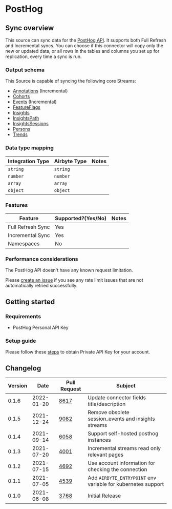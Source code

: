 # PostHog

## Sync overview

This source can sync data for the [PostHog API](https://posthog.com/docs/api/overview). It supports both Full Refresh and Incremental syncs. You can choose if this connector will copy only the new or updated data, or all rows in the tables and columns you set up for replication, every time a sync is run.

### Output schema

This Source is capable of syncing the following core Streams:

* [Annotations](https://posthog.com/docs/api/annotations) (Incremental)
* [Cohorts](https://posthog.com/docs/api/cohorts)
* [Events](https://posthog.com/docs/api/events) (Incremental)
* [FeatureFlags](https://posthog.com/docs/api/feature-flags)
* [Insights](https://posthog.com/docs/api/insights)
* [InsightsPath](https://posthog.com/docs/api/insights)
* [InsightsSessions](https://posthog.com/docs/api/insights)
* [Persons](https://posthog.com/docs/api/people)
* [Trends](https://posthog.com/docs/api/insights)

### Data type mapping

| Integration Type | Airbyte Type | Notes |
| ---------------- | ------------ | ----- |
| `string`         | `string`     |       |
| `number`         | `number`     |       |
| `array`          | `array`      |       |
| `object`         | `object`     |       |

### Features

| Feature           | Supported?(Yes/No) | Notes |
| ----------------- | ------------------ | ----- |
| Full Refresh Sync | Yes                |       |
| Incremental Sync  | Yes                |       |
| Namespaces        | No                 |       |

### Performance considerations

The PostHog API doesn't have any known request limitation.

Please [create an issue](https://github.com/airbytehq/airbyte/issues) if you see any rate limit issues that are not automatically retried successfully.

## Getting started

### Requirements

* PostHog Personal API Key

### Setup guide

Please follow these [steps](https://posthog.com/docs/api/overview#how-to-obtain-a-personal-api-key) to obtain Private API Key for your account.

## Changelog

| Version | Date       | Pull Request                                           | Subject                                                      |
| ------- | ---------- | ------------------------------------------------------ | ------------------------------------------------------------ |
| 0.1.6   | 2022-01-20 | [8617](https://github.com/airbytehq/airbyte/pull/8617) | Update connector fields title/description                    |
| 0.1.5   | 2021-12-24 | [9082](https://github.com/airbytehq/airbyte/pull/9082) | Remove obsolete session\_events and insights streams         |
| 0.1.4   | 2021-09-14 | [6058](https://github.com/airbytehq/airbyte/pull/6058) | Support self-hosted posthog instances                        |
| 0.1.3   | 2021-07-20 | [4001](https://github.com/airbytehq/airbyte/pull/4001) | Incremental streams read only relevant pages                 |
| 0.1.2   | 2021-07-15 | [4692](https://github.com/airbytehq/airbyte/pull/4692) | Use account information for checking the connection          |
| 0.1.1   | 2021-07-05 | [4539](https://github.com/airbytehq/airbyte/pull/4539) | Add `AIRBYTE_ENTRYPOINT` env variable for kubernetes support |
| 0.1.0   | 2021-06-08 | [3768](https://github.com/airbytehq/airbyte/pull/3768) | Initial Release                                              |
